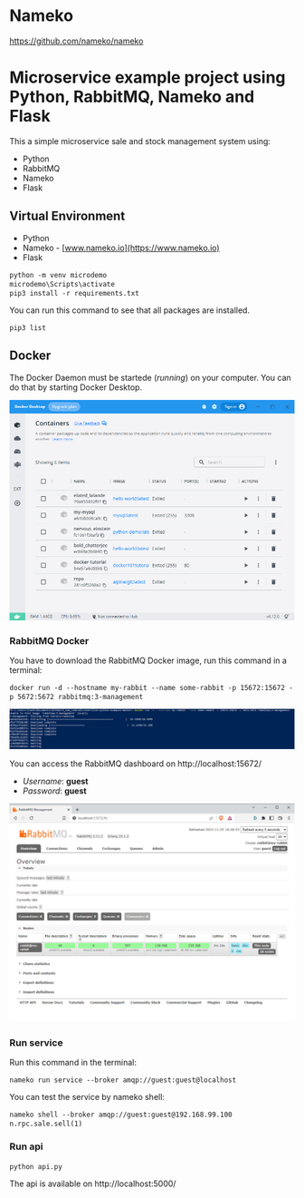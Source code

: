 # Nameko


https://github.com/nameko/nameko

# Microservice example project using Python, RabbitMQ, Nameko and Flask

This a simple microservice sale and stock management system using:

- Python
- RabbitMQ
- Nameko
- Flask

## Virtual Environment
- Python
- Nameko - [www.nameko.io](https://www.nameko.io)
- Flask

```shell
python -m venv microdemo
microdemo\Scripts\activate
pip3 install -r requirements.txt
```

You can run this command to see that all packages are installed.

```shell
pip3 list
```

## Docker
The Docker Daemon must be startede (*running*) on your computer. You can do that by starting Docker Desktop.

![](./image/docker_desktop.jpg)

### RabbitMQ Docker
You have to download the RabbitMQ Docker image, run this command in a terminal:

```shell
docker run -d --hostname my-rabbit --name some-rabbit -p 15672:15672 -p 5672:5672 rabbitmq:3-management
```

![](./image/rabbitmy_docker.jpg)

You can access the RabbitMQ dashboard on http://localhost:15672/

- *Username*: **guest**
- *Password*: **guest**

![](./image/rabbitmq_dashboard.jpg)


### Run service
Run this command in the terminal:
```shell
nameko run service --broker amqp://guest:guest@localhost
```

You can test the service by nameko shell:
```shell
nameko shell --broker amqp://guest:guest@192.168.99.100
n.rpc.sale.sell(1)
```

### Run api
```shell
python api.py
```

The api is available on http://localhost:5000/
